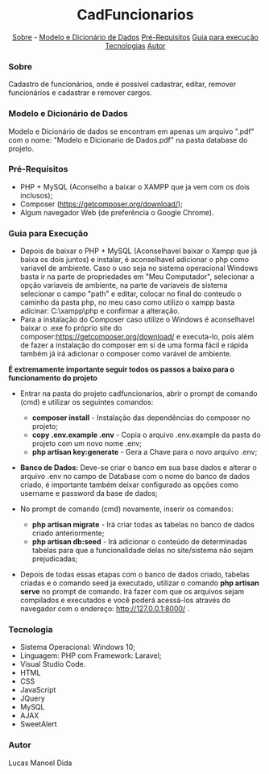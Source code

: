 <h1 align="center">
     CadFuncionarios
</h1>

<p align="center">
    <a href="#sobre">Sobre</a> - 
    <a href="#modelo-e-dicionário-de-dados">Modelo e Dicionário de Dados</a>
    <a href="#pré-requisitos">Pré-Requisitos</a>
    <a href="#guia-para-execução">Guia para execução</a>
    <a href="#tecnologias">Tecnologias</a>
    <a href="#autor">Autor</a>
</p>

### Sobre
Cadastro de funcionários, onde é possível cadastrar, editar, remover funcionários e cadastrar e remover cargos.

### Modelo e Dicionário de Dados
Modelo e Dicionário de dados se encontram em apenas um arquivo ".pdf" com o nome: "Modelo e Dicionario de Dados.pdf" na pasta database do projeto.

### Pré-Requisitos
- PHP + MySQL (Aconselho a baixar o XAMPP que ja vem com os dois inclusos);
- Composer (https://getcomposer.org/download/);
- Algum navegador Web (de preferência o Google Chrome).

### Guia para Execução
- Depois de baixar o PHP + MySQL (Aconselhavel baixar o Xampp que já baixa os dois juntos) e instalar, é aconselhavel adicionar o php como variavel de ambiente. Caso o uso seja no sistema operacional Windows basta ir na parte de propriedades em "Meu Computador", selecionar a opção variaveis de ambiente, na parte de variaveis de sistema selecionar o campo "path" e editar, colocar no final do conteudo o caminho da pasta php, no meu caso como utilizo o xampp basta adicinar: C:\xampp\php e confirmar a alteração.
- Para a instalação do Composer caso utilize o Windows é aconselhavel baixar o .exe fo próprio site do composer:https://getcomposer.org/download/ e executa-lo, pois além de fazer a instalação do composer em si de uma forma fácil e rápida também já irá adicionar o composer como varável de ambiente.

**É extremamente importante seguir todos os passos a baixo para o funcionamento do projeto**

- Entrar na pasta do projeto cadfuncionarios, abrir o prompt de comando (cmd) e utilizar os seguintes comandos:
    - **composer install** - Instalação das dependências do composer no projeto;
    - **copy .env.example .env** - Copia o arquivo .env.example da pasta do projeto com um novo nome .env;
    - **php artisan key:generate** - Gera a Chave para o novo arquivo .env;
    
- **Banco de Dados:** Deve-se criar o banco em sua base dados e alterar o arquivo .env no campo de Database com o nome do banco de dados criado, é importante também deixar configurado as opções como username e password da base de dados;
- No prompt de comando (cmd) novamente, inserir os comandos:
    - **php artisan migrate** - Irá criar todas as tabelas no banco de dados criado anteriormente;
    - **php artisan db:seed** - Irá adicionar o conteúdo de determinadas tabelas para que a funcionalidade delas no site/sistema não sejam prejudicadas;
    
- Depois de todas essas etapas com o banco de dados criado, tabelas criadas e o comando seed ja executado, utilizar o comando **php artisan serve** no prompt de comando. Irá fazer com que os arquivos sejam compilados e executados e você poderá acessá-los através do navegador com o endereço: http://127.0.0.1:8000/ .

### Tecnologia
- Sistema Operacional: Windows 10;
- Linguagem: PHP com Framework: Laravel;
- Visual Studio Code.
- HTML
- CSS
- JavaScript
- JQuery
- MySQL
- AJAX
- SweetAlert

### Autor
Lucas Manoel Dida
 
